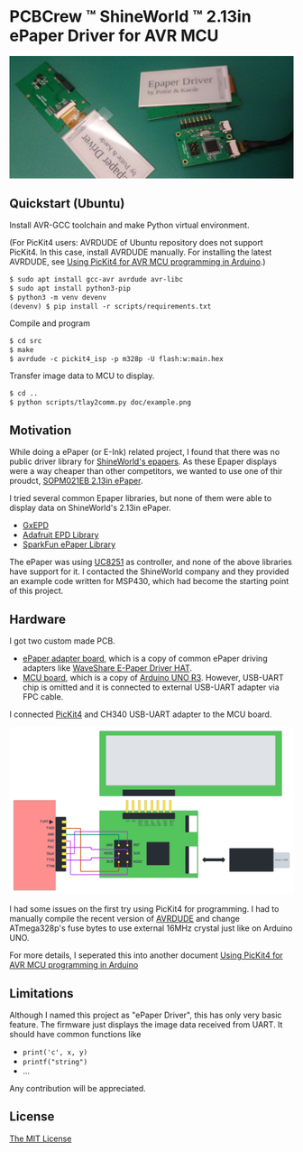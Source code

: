# PCBCrew ™ ShineWorld ™ 2.13in ePaper Driver for AVR MCU

![ePaper with TagRyte Boards](doc/tagryte-hardware.png)

## Quickstart (Ubuntu)

Install AVR-GCC toolchain and make Python virtual environment.

(For PicKit4 users: AVRDUDE of Ubuntu repository does not support PicKit4. In this case, install AVRDUDE manually. For installing the latest AVRDUDE, see [Using PicKit4 for AVR MCU programming in Arduino](doc/pickit4-arduino-avr.md).)

```
$ sudo apt install gcc-avr avrdude avr-libc
$ sudo apt install python3-pip
$ python3 -m venv devenv
(devenv) $ pip install -r scripts/requirements.txt
```

Compile and program

```
$ cd src
$ make
$ avrdude -c pickit4_isp -p m328p -U flash:w:main.hex
```

Transfer image data to MCU to display.

```
$ cd ..
$ python scripts/tlay2comm.py doc/example.png
```

## Motivation

While doing a ePaper (or E-Ink) related project, I found that there was no public driver library for [ShineWorld's epapers](https://shineworld.en.alibaba.com/productgrouplist-806500286/EPD.html).
As these Epaper displays were a way cheaper than other competitors, we wanted to use one of thir proudct, [SOPM021EB 2.13in ePaper](doc/datasheet-epd-sopm021eb.pdf).

I tried several common Epaper libraries, but none of them were able to display data on ShineWorld's 2.13in ePaper.
* [GxEPD](https://github.com/ZinggJM/GxEPD)
* [Adafruit EPD Library](https://github.com/adafruit/Adafruit_EPD)
* [SparkFun ePaper Library](https://github.com/sparkfun/SparkFun_ePaper_Arduino_Library)

The ePaper was using [UC8251](doc/datasheet-uc8251.pdf) as controller, and none of the above libraries have support for it.
I contacted the ShineWorld company and they provided an example code written for MSP430, which  had become the starting point of this project.


## Hardware

I got two custom made PCB.
* [ePaper adapter board](doc/sch-epaper-board.pdf), which is a copy of common ePaper driving adapters like [WaveShare E-Paper Driver HAT](https://www.waveshare.com/wiki/E-Paper_Driver_HAT).
* [MCU board](doc/sch-mcu-board.pdf), which is a copy of [Arduino UNO R3](doc/arduino-uno-r3.pdf). However, USB-UART chip is omitted and it is connected to external USB-UART adapter via FPC cable.

I connected [PicKit4](https://www.microchip.com/pickit4) and CH340 USB-UART adapter to the MCU board.

![Development Hardware Setup](./doc/tagryte-pickit4-connection.png)

I had some issues on the first try using PicKit4 for programming.
I had to manually compile the recent version of [AVRDUDE](https://github.com/avrdudes/avrdude) and change ATmega328p's fuse bytes to use external 16MHz crystal just like on Arduino UNO.

For more details, I seperated this into another document [Using PicKit4 for AVR MCU programming in Arduino](doc/pickit4-arduino-avr.md)


## Limitations

Although I named this project as "ePaper Driver", this has only very basic feature.
The firmware just displays the image data received from UART.
It should have common functions like

* `print('c', x, y)`
* `printf("string")`
* ...

Any contribution will be appreciated.


## License

[The MIT License](https://opensource.org/licenses/MIT)
